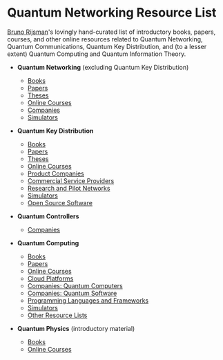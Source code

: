 # Quantum Networking Resource List

[Bruno Rijsman](https://www.linkedin.com/in/brunorijsman/)'s lovingly hand-curated list of
introductory books, papers, courses, and other online resources related to Quantum Networking,
Quantum Communications, Quantum Key Distribution, and (to a lesser extent) Quantum Computing and
Quantum Information Theory.

* **Quantum Networking** (excluding Quantum Key Distribution)
  * [Books](quantum-networking-books.md)
  * [Papers](https://www.zotero.org/groups/2918545/bruno_rijsman_quantum_resources_list/collections/YCZ5YBIC)
  * [Theses](https://www.zotero.org/groups/2918545/bruno_rijsman_quantum_resources_list/collections/3Q9IYKRT)
  * [Online Courses](quantum-networking-online-courses.md)
  * [Companies](quantum-networking-companies.md)
  * [Simulators](quantum-networking-simulators.md)

* **Quantum Key Distribution**
  * [Books](quantum-key-distribution-books.md)
  * [Papers](https://www.zotero.org/groups/2918545/bruno_rijsman_quantum_resources_list/collections/QA3XYM2G)
  * [Theses](quantum-key-distribution-theses.md)
  * [Online Courses](quantum-key-distribution-online-courses.md)
  * [Product Companies](quantum-key-distribution-product-companies.md)
  * [Commercial Service Providers](quantum-key-distribution-commercial-service-providers.md)
  * [Research and Pilot Networks](quantum-key-distribution-research-and-pilot-networks.md)
  * [Simulators](quantum-key-distribution-simulators.md)
  * [Open Source Software](quantum-key-distribution-open-source-software.md)

* **Quantum Controllers**
  * [Companies](quantum-controllers-companies.md)

* **Quantum Computing**
  * [Books](quantum-computing-books.md)
  * [Papers](https://www.zotero.org/groups/2918545/bruno_rijsman_quantum_resources_list/collections/YB29IF3R)
  * [Online Courses](quantum-computing-online-courses.md)
  * [Cloud Platforms](quantum-computing-cloud-platforms.md)
  * [Companies: Quantum Computers](quantum-computing-companies-quantum-computers.md)
  * [Companies: Quantum Software](quantum-computing-companies-quantum-software.md)
  * [Programming Languages and Frameworks](quantum-computing-programming-languages-and-frameworks.md)
  * [Simulators](quantum-computing-simulators.md)
  * [Other Resource Lists](quantum-computing-resources.md)

* **Quantum Physics** (introductory material)
  * [Books](quantum-physics-books.md)
  * [Online Courses](quantum-physics-online-courses.md)


